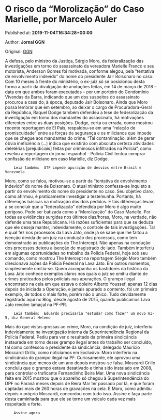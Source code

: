 
# O risco da “Morolização” do Caso Marielle, por Marcelo Auler

Published at: **2019-11-04T16:34:28+00:00**

Author: **Jornal GGN**

Original: [GGN](https://jornalggn.com.br/noticia/o-risco-da-morolizacao-do-caso-marielle-por-marcelo-auler/)

A defesa, pelo ministro da Justiça, Sérgio Moro, da federalização das investigações em torno do assassinato da vereadora Marielle Franco e seu motorista, Anderson Gomes foi motivada, conforme alegou, pela “tentativa de envolvimento indevido” do nome do presidente Jair Bolsonaro no caso. Com 10 meses à frente do ministério, o ex-juiz só se posicionou desta forma a partir da divulgação de anotações feitas, em 14 de março de 2018 – data em que ambos foram executados – por um porteiro do Condomínio Vivendas da Barra, indicando que um dos suspeitos do assassinato procurou a casa do, à época, deputado Jair Bolsonaro.
Ainda que Moro possa lembrar que em setembro, ao deixar o cargo de Procuradora-Geral da República, Raquel Dodge também defendeu a tese de federalização da investigação em torno dos mandantes do assassinato, há motivações diferentes entre as duas posições.
Dodge, certa ou errada, como mostrou recente reportagem de El País, respaldou-se em uma “relação de promiscuidade” entre as forças de segurança e os milicianos que impede que se chegue aos mandantes do crime. “Tal contaminação, além de gerar óbvia ineficiência (…) indica que existirão com absoluta certeza atividades deletérias [prejudiciais] feitas por criminosos infiltrados na Polícia”, como revelou a reportagem do jornal espanhol – Polícia Civil tentou comprar confissão de miliciano em caso Marielle, diz Dodge.

        Leia também:  STF impede apuração de desvios entre Brasil e Venezuela
      
Moro, como se falou, motivou-se a partir da “tentativa de envolvimento indevido” do nome de Bolsonaro. O atual ministro confessa-se inquieto a partir do envolvimento do nome do presidente no caso. Seu objetivo claro, como afirmou, é praticamente investigar a testemunha.
Portanto, há diferenças básicas na motivação dos dois pedidos. E tais diferenças levam a se concluir que a “federalização” defendida por Moro é algo muito perigoso. Pode ser batizada como a “Morolização” do Caso Marielle.
Por todas as evidências surgidas nos últimos dias/horas, Moro, na verdade, não defende uma tese Republicana. Há razões suficientes para que se deduza que ele deseja manter, indevidamente, o controle de tais investigações.
Tal e qual fez nos processos da Lava Jato, onde já se sabe que lhe faltou a isenção devida de um juiz na condução dos processos, como tem demonstrado as publicações do The Intercept.
Não apenas na condução dos processos deixou a isenção de magistrado de lado. Também interferiu em algumas oportunidades no trabalho da Polícia Federal, hoje sob seu comando, como mostrou The Intercept na reportagem Sérgio Moro também direcionava ações da Polícia Federal na Lava Jato. Em outros momentos, simplesmente omitiu-se.
Quem acompanha os bastidores da história da Lava Jato conhece exemplos claros nos quais o juiz se omitiu diante de crimes praticados pelos policiais nas apurações.
O grampo ilegal encontrado na cela em que estava o doleiro Alberto Youssef, apenas 12 dias depois de iniciada a Operação, e jamais apurado a contento, foi um primeiro exemplo, de todos o mais forte, porém não o único. Tudo devidamente registrado aqui no Blog, desde agosto de 2015, quando publicamos Lava Jato revolve lamaçal na PF-PR.

        Leia também:  Eduardo precisaria "estudar como fazer" um novo AI-5, diz General Heleno
      
Mais do que vistas grossas ao crime, Moro, na condição de juiz, interferiu indevidamente na investigação interna da Superintendência Regional da Polícia Federal. Pediu para ver o resultado da primeira sindicância instaurada em torno desse grampo ilegal antes do trabalho ser concluído, tal como confessou o presidente da sindicância, delegado Maurício Moscardi Grillo, como noticiamos em Exclusivo: Moro interferiu na sindicância do grampo ilegal na PF.
Curiosamente, ele aprovou uma sindicância que menos de um ano depois mostrou-se falsa. Moscardi Grillo concluiu que o grampo estava desativado e tinha sido instalado em 2008, para controlar o traficante Fernandinho Beira Mar. Uma nova sindicância feita em 2015 mostrou que o aparelho só chegou à Superintendência do DPF no Paraná meses depois de Beira Mar ter passado por lá, e que foram captadas mais de 260 horas de gravações na cela. E Moro, como admitiu depois o próprio Moscardi, concordou com tudo isso.
Assine e faça parte desta caminhada para que ele se torne um veículo cada vez mais respeitado e forte.

        Assine agora
      
